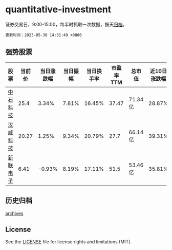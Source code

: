 # quantitative-investment

证券交易日，9:00-15:00，每半时抓取一次数据，按天[归档](archives)。

`更新时间：2023-05-30 14:31:49 +0800`

## 强势股票

|股票|当前价|当日涨跌幅|当日振幅|当日换手率|市盈率TTM|总市值|近10日涨跌幅|
|----|----|----|----|----|----|----|----|
|[中石科技](https://xueqiu.com/S/SZ300684)|25.4|3.34%|7.81%|16.45%|37.47|71.34亿|28.87%|
|[汉威科技](https://xueqiu.com/S/SZ300007)|20.27|1.25%|9.34%|20.79%|27.7|66.14亿|39.31%|
|[新联电子](https://xueqiu.com/S/SZ002546)|6.41|-0.93%|8.19%|17.11%|51.5|53.46亿|35.81%|

## 历史归档

[archives](archives)

## License

See the [LICENSE](LICENSE) file for license rights and limitations (MIT).